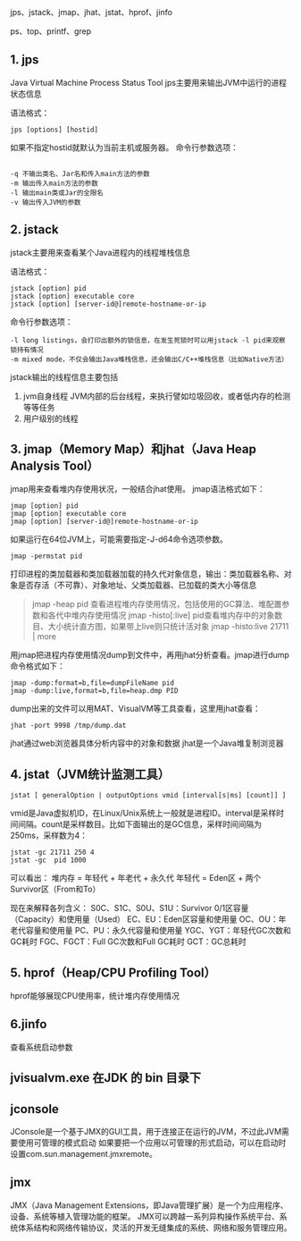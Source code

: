 
jps、jstack、jmap、jhat、jstat、hprof、jinfo

ps、top、printf、grep

## 1. jps 
Java Virtual Machine Process Status Tool
jps主要用来输出JVM中运行的进程状态信息

语法格式：

	jps [options] [hostid]


如果不指定hostid就默认为当前主机或服务器。
命令行参数选项：
    
```

-q 不输出类名、Jar名和传入main方法的参数
-m 输出传入main方法的参数
-l 输出main类或Jar的全限名
-v 输出传入JVM的参数

```


##	2. jstack
jstack主要用来查看某个Java进程内的线程堆栈信息

语法格式：

	jstack [option] pid
	jstack [option] executable core
	jstack [option] [server-id@]remote-hostname-or-ip

命令行参数选项：

	-l long listings，会打印出额外的锁信息，在发生死锁时可以用jstack -l pid来观察锁持有情况
	-m mixed mode，不仅会输出Java堆栈信息，还会输出C/C++堆栈信息（比如Native方法）

jstack输出的线程信息主要包括	

1.	jvm自身线程
	JVM内部的后台线程，来执行譬如垃圾回收，或者低内存的检测等等任务
2.	用户级别的线程


## 3. jmap（Memory Map）和jhat（Java Heap Analysis Tool）

jmap用来查看堆内存使用状况，一般结合jhat使用。
jmap语法格式如下：

	jmap [option] pid
	jmap [option] executable core
	jmap [option] [server-id@]remote-hostname-or-ip
	
如果运行在64位JVM上，可能需要指定-J-d64命令选项参数。

	jmap -permstat pid
	
打印进程的类加载器和类加载器加载的持久代对象信息，输出：类加载器名称、对象是否存活（不可靠）、对象地址、父类加载器、已加载的类大小等信息	

>	jmap -heap pid 查看进程堆内存使用情况，包括使用的GC算法、堆配置参数和各代中堆内存使用情况
>	jmap -histo[:live] pid查看堆内存中的对象数目、大小统计直方图，如果带上live则只统计活对象
>	jmap -histo:live 21711 | more


用jmap把进程内存使用情况dump到文件中，再用jhat分析查看。jmap进行dump命令格式如下：

	jmap -dump:format=b,file=dumpFileName pid
	jmap -dump:live,format=b,file=heap.dmp PID
	
dump出来的文件可以用MAT、VisualVM等工具查看，这里用jhat查看：

	jhat -port 9998 /tmp/dump.dat
	
jhat通过web浏览器具体分析内容中的对象和数据
jhat是一个Java堆复制浏览器
	
## 4. jstat（JVM统计监测工具）

	jstat [ generalOption | outputOptions vmid [interval[s|ms] [count]] ]
	
vmid是Java虚拟机ID，在Linux/Unix系统上一般就是进程ID。interval是采样时间间隔。count是采样数目。比如下面输出的是GC信息，采样时间间隔为250ms，采样数为4：

	jstat -gc 21711 250 4
	jstat -gc  pid 1000
	
可以看出：
堆内存 = 年轻代 + 年老代 + 永久代
年轻代 = Eden区 + 两个Survivor区（From和To）

现在来解释各列含义：
S0C、S1C、S0U、S1U：Survivor 0/1区容量（Capacity）和使用量（Used）
EC、EU：Eden区容量和使用量
OC、OU：年老代容量和使用量
PC、PU：永久代容量和使用量
YGC、YGT：年轻代GC次数和GC耗时
FGC、FGCT：Full GC次数和Full GC耗时
GCT：GC总耗时


## 5. hprof（Heap/CPU Profiling Tool）
hprof能够展现CPU使用率，统计堆内存使用情况
	
## 6.jinfo
查看系统启动参数


## jvisualvm.exe 在JDK 的 bin 目录下

## jconsole
JConsole是一个基于JMX的GUI工具，用于连接正在运行的JVM，不过此JVM需要使用可管理的模式启动
如果要把一个应用以可管理的形式启动，可以在启动时设置com.sun.management.jmxremote。

## jmx
JMX（Java Management Extensions，即Java管理扩展）是一个为应用程序、设备、系统等植入管理功能的框架。
JMX可以跨越一系列异构操作系统平台、系统体系结构和网络传输协议，灵活的开发无缝集成的系统、网络和服务管理应用。
